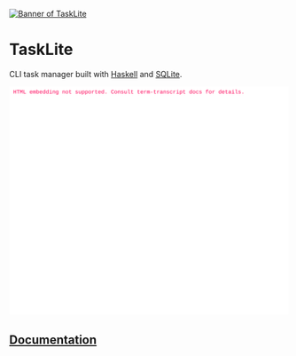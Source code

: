 [![Banner of TaskLite](./docs-source/images/banner@2.png)][TaskLite]

[TaskLite]: https://tasklite.org


# TaskLite

CLI task manager built with [Haskell] and [SQLite].

[Haskell]: https://www.haskell.org/
[SQLite]: https://www.sqlite.org/

<img
  src='tasklite/screenshots/help-short.svg'
  alt="Screenshot of all TaskLite related tasks in the maintainer's database"
  width='600'
/>


## [Documentation][TaskLite]

